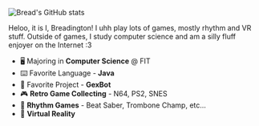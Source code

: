 ![Bread's GitHub stats](https://github-readme-stats.vercel.app/api?username=burntbread007&theme=aura&show_icons=true)

Heloo, it is I, Breadington! I uhh play lots of games, mostly rhythm and VR stuff. 
Outside of games, I study computer science and am a silly fluff enjoyer on the Internet :3

- 🖥️ Majoring in **Computer Science** @ FIT
- ⌨️ Favorite Language - **Java**
- 🦎 Favorite Project - **GexBot**
- 🎮 **Retro Game Collecting** - N64, PS2, SNES
- 🎺 **Rhythm Games** - Beat Saber, Trombone Champ, etc...
- 🥽 **Virtual Reality**
